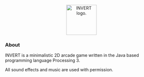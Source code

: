 <p align="center"><img src="https://media.giphy.com/media/26ufll6FfyG5DMc48/giphy.gif" height="100"alt="INVERT logo."></p>

### About

INVERT is a minimalistic 2D arcade game written in the Java based programming language Processing 3.

All sound effects and music are used with permission.
